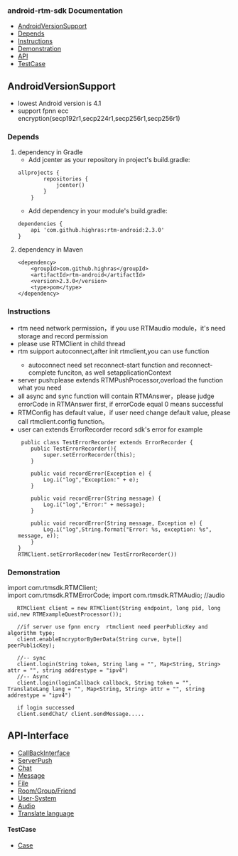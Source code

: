 ### android-rtm-sdk Documentation
- [AndroidVersionSupport](#androidversionsupport)
- [Depends](#depends)
- [Instructions](#instructions)
- [Demonstration](#demonstration)
- [API](#api-interface)
- [TestCase](#testcase)

## AndroidVersionSupport
- lowest Android version is 4.1
- support fpnn ecc encryption(secp192r1,secp224r1,secp256r1,secp256r1)

### Depends
1.  dependency in Gradle
    - Add jcenter as your repository in project's build.gradle:
    ~~~
    allprojects {
            repositories {
                jcenter()
            }
        }
    ~~~
    - Add dependency in your module's build.gradle:
    ~~~
    dependencies {
        api 'com.github.highras:rtm-android:2.3.0'
    }
    ~~~
2. dependency in Maven
    ~~~
    <dependency>
        <groupId>com.github.highras</groupId>
        <artifactId>rtm-android</artifactId>
        <version>2.3.0</version>
        <type>pom</type>
    </dependency>
    ~~~



### Instructions
- rtm need network permission，if you use RTMaudio  module，it's need storage and record permission
- please use RTMClient in child thread
- rtm suipport autoconnect,after init rtmclient,you can use <setAutoconnect> function
  - autoconnect need set reconnect-start function and reconnect-complete funciton, as well setapplicationContext
- server push:please extends RTMPushProcessor,overload the function what you need
- all async and sync function will contain RTMAnswer，please judge errorCode in RTMAnswer first, if errorCode equal 0 means successful
- RTMConfig has default value，if user need change default value, please call rtmclient.config function。
- user can extends ErrorRecorder record sdk's error for example
    ~~~
     public class TestErrorRecorder extends ErrorRecorder {
        public TestErrorRecorder(){
            super.setErrorRecorder(this);
        }
    
        public void recordError(Exception e) {
            Log.i("log","Exception:" + e);
        }
    
        public void recordError(String message) {
            Log.i("log","Error:" + message);
        }
    
        public void recordError(String message, Exception e) {
            Log.i("log",String.format("Error: %s, exception: %s", message, e));
        }
    }
    RTMClient.setErrorRecoder(new TestErrorRecorder())
    ~~~

### Demonstration
import com.rtmsdk.RTMClient;<br>
import com.rtmsdk.RTMErrorCode;
import com.rtmsdk.RTMAudio; //audio

 ~~~
    RTMClient client = new RTMClient(String endpoint, long pid, long uid,new RTMExampleQuestProcessor());
    
    //if server use fpnn encry  rtmclient need peerPublicKey and algorithm type;
    client.enableEncryptorByDerData(String curve, byte[] peerPublicKey);
    
    //-- sync
    client.login(String token, String lang = "", Map<String, String> attr = "", string addrestype = "ipv4")
    //-- Async
    client.login(loginCallback callback, String token = "", TranslateLang lang = "", Map<String, String> attr = "", string addrestype = "ipv4")

    if login successed
    client.sendChat/ client.sendMessage.....
~~~

##  API-Interface
- [CallBackInterface](doc-en/RTMUserInterface.md)
- [ServerPush](doc-en/RTMPush.md)
- [Chat](doc-en/RTMChat.md)
- [Message](doc-en/RTMessage.md)
- [File](doc-en/RTMFile.md)
- [Room/Group/Friend](doc-en/RTMRelationship.md)
- [User-System](doc-en/RTMUserSystem.md)
- [Audio](doc-en/RTMAudio.md)
- [Translate language](https://wiki.ifunplus.cn/display/livedata/Speech+Recognition+API+V1)


#### TestCase
- [Case](app/src/main/java/com/rtm)
